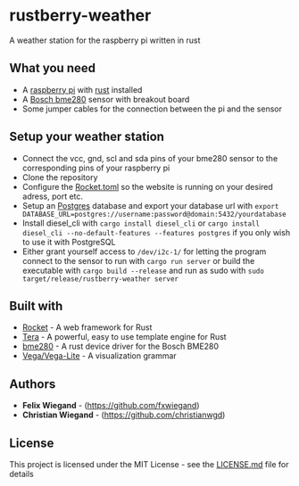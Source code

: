 # rustberry-weather

A weather station for the raspberry pi written in rust

## What you need

* A [raspberry pi](https://www.raspberrypi.org) with [rust](https://www.rust-lang.org) installed
* A [Bosch bme280](https://www.bosch-sensortec.com/products/environmental-sensors/humidity-sensors-bme280/) sensor with breakout board
* Some jumper cables for the connection between the pi and the sensor

## Setup your weather station

* Connect the vcc, gnd, scl and sda pins of your bme280 sensor to the corresponding pins of your raspberry pi
* Clone the repository
* Configure the [Rocket.toml](Rocket.toml) so the website is running on your desired adress, port etc.
* Setup an [Postgres](https://www.postgresql.org) database and export your database url with `export DATABASE_URL=postgres://username:password@domain:5432/yourdatabase`
* Install diesel_cli with `cargo install diesel_cli` or `cargo install diesel_cli --no-default-features --features postgres` if you only wish to use it with PostgreSQL 
* Either grant yourself access to `/dev/i2c-1/` for letting the program connect to the sensor to run with `cargo run server` or build the executable with `cargo build --release` and run as sudo with `sudo target/release/rustberry-weather server`


## Built with

* [Rocket](https://rocket.rs) - A web framework for Rust
* [Tera](https://tera.netlify.app) - A powerful, easy to use template engine for Rust
* [bme280](https://github.com/uber-foo/bme280-rs) - A rust device driver for the Bosch BME280
* [Vega/Vega-Lite](https://vega.github.io) - A visualization grammar

## Authors

* **Felix Wiegand** - (https://github.com/fxwiegand)
* **Christian Wiegand** - (https://github.com/christianwgd)


## License

This project is licensed under the MIT License - see the [LICENSE.md](LICENSE.md) file for details

